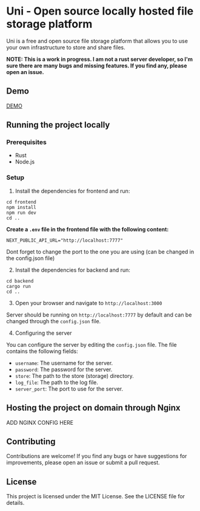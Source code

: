 # Uni - Open source locally hosted file storage platform

Uni is a free and open source file storage platform that allows you to use your own infrastructure to store and share files.

**NOTE: This is a work in progress. I am not a rust server developer, so I'm sure there are many bugs and missing features. If you find any, please open an issue.**

## Demo

[DEMO
](https://www.loom.com/share/03afc884501745adacdacb8d8cbe7390?sid=702e0595-7241-437e-8a14-5593c5b16142)

## Running the project locally

### Prerequisites

- Rust
- Node.js

### Setup

1. Install the dependencies for frontend and run:

```
cd frontend
npm install
npm run dev
cd ..
```

**Create a `.env` file in the frontend file with the following content:**

```
NEXT_PUBLIC_API_URL="http://localhost:7777"
```

Dont forget to change the port to the one you are using (can be changed in the config.json file)

2. Install the dependencies for backend and run:

```
cd backend
cargo run
cd ..
```

3. Open your browser and navigate to `http://localhost:3000`

Server should be running on `http://localhost:7777` by default and can be changed through the `config.json` file.

4. Configuring the server

You can configure the server by editing the `config.json` file. The file contains the following fields:

- `username`: The username for the server.
- `password`: The password for the server.
- `store`: The path to the store (storage) directory.
- `log_file`: The path to the log file.
- `server_port`: The port to use for the server.

## Hosting the project on domain through Nginx

ADD NGINX CONFIG HERE

## Contributing

Contributions are welcome! If you find any bugs or have suggestions for improvements, please open an issue or submit a pull request.

## License

This project is licensed under the MIT License. See the LICENSE file for details.
